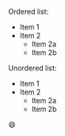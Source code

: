 Ordered list:
* Item 1
* Item 2
  * Item 2a
  * Item 2b

Unordered list:
* Item 1
* Item 2
  * Item 2a
  * Item 2b

:smile:
